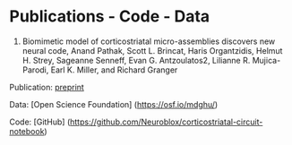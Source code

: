 # Publications - Code - Data

1. Biomimetic model of corticostriatal micro-assemblies discovers new neural code, Anand Pathak, Scott L. Brincat, Haris Organtzidis, Helmut H. Strey, Sageanne Senneff, Evan G. Antzoulatos2, Lilianne R. Mujica-Parodi, Earl K. Miller, and Richard Granger

Publication: [preprint](https://www.biorxiv.org/content/10.1101/2023.11.06.565902v3)

Data: [Open Science Foundation] (https://osf.io/mdghu/)

Code: [GitHub] (https://github.com/Neuroblox/corticostriatal-circuit-notebook)
